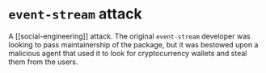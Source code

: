 # `event-stream` attack
A [[social-engineering]] attack. The original `event-stream` developer was looking to pass maintainership of the package, but it was bestowed upon a malicious agent that used it to look for cryptocurrency wallets and steal them from the users.
